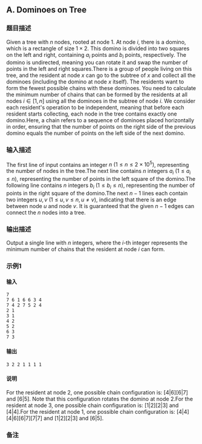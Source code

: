 ## A. Dominoes on Tree

### 题目描述

Given a tree with $n$ nodes, rooted at node $1$. At node $i$,
there is a domino, which is a rectangle of size $1 \times 2$. This domino is divided into two
squares on the left and right, containing $a_i$ points and $b_i$ points, respectively. The domino is
undirected, meaning you can rotate it and swap the number of points in
the left and right squares.There is a group of people living on this tree, and the resident at node $x$ can go to the subtree of $x$ and collect all the dominoes (including
the domino at node $x$ itself). The residents
want to form the fewest possible chains with these dominoes. You need to
calculate the minimum number of chains that can be formed by the
residents at all nodes $i \in [1, n]$ using
all the dominoes in the subtree of node $i$.
We consider each resident\'s operation to be independent, meaning that
before each resident starts collecting, each node in the tree contains
exactly one domino.Here, a chain refers to a sequence of dominoes placed horizontally in
order, ensuring that the number of points on the right side of the
previous domino equals the number of points on the left side of the next
domino.

### 输入描述

The first line of input contains an integer $n\ (1 \leq n \leq 2 \times 10^5)$,
representing the number of nodes in the tree.The next line contains $n$ integers $a_i\ (1 \leq a_i \leq n)$, representing the
number of points in the left square of the domino.The following line contains $n$ integers $b_i\ (1 \leq b_i \leq n)$, representing the
number of points in the right square of the domino.The next $n - 1$ lines each contain two
integers $u, v\ (1 \leq u, v \leq n, u \neq v)$,
indicating that there is an edge between node $u$ and node $v$.
It is guaranteed that the given $n - 1$ edges
can connect the $n$ nodes into a tree.

### 输出描述

Output a single line with $n$ integers, where
the $i$-th integer represents the minimum
number of chains that the resident at node $i$ can form.

### 示例1

#### 输入

```plain
7
7 6 1 6 6 3 4
7 4 2 7 5 2 4
2 1
3 1
4 2
5 2
6 3
7 3
```

#### 输出

```plain
3 2 2 1 1 1 1
```

#### 说明

For the resident at node $2$, one possible
chain configuration is: $[4|6][6|7]$ and $[6|5]$. Note that this configuration rotates
the domino at node $2$.For the resident at node $3$, one possible
chain configuration is: $[1|2][2|3]$ and $[4|4]$.For the resident at node $1$, one possible
chain configuration is: $[4|4][4|6][6|7][7|7]$ and $[1|2][2|3]$ and $[6|5]$.

### 备注



